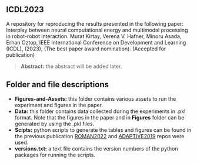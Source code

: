 ## ICDL2023

A repository for reproducing the results presented in the following paper: Interplay between neural computational energy and multimodal processing in robot-robot interaction. Murat Kirtay, Verena V. Hafner, Minoru Asada, Erhan Oztop, IEEE International Conference on Development and Learning (ICDL), (2023), (The best paper award nomination). (Accepted for publication)

> **Abstract:** the abstract will be added later.


## Folder and file descriptions
+ **Figures-and-Assets:** this folder contains various assets to run the experiment and figures in the paper.  
+ **Data:** this folder contains data collected during the experiments in .pkl format. Note that the figures in the paper and in **Figures** folder can be generated by using the .pkl files. 
+ **Scipts:** python scripts to generate the tables and figures can be found in the previous publication [ROMAN2022](https://github.com/muratkirtay/RoMAN2021) and [ADAPTIVE2019](https://github.com/muratkirtay/ADAPTIVE2019) repos were used.  
+ **versions.txt:** a text file contains the version numbers of the python packages for running the scripts.


